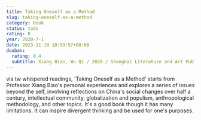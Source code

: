 ```yaml
---
title: Taking Oneself as a Method
slug: taking-oneself-as-a-method
category: book
status: todo
rating: 0
year: 2020-7-1
date: 2023-11-10 18:59:57+08:00
douban:
  rating: 8.4
  subtitle: Xiang Biao, Wu Qi / 2020 / Shanghai Literature and Art Publishing House
---
```


via tw whispered readings, 'Taking Oneself as a Method' starts from Professor Xiang Biao's personal experiences and explores a series of issues beyond the self, involving reflections on China's social changes over half a century, intellectual community, globalization and populism, anthropological methodology, and other topics. It's a good book though it has many limitations. It can inspire divergent thinking and be used for one's purposes.
